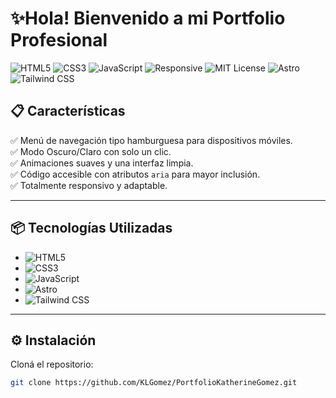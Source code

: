 # ✨Hola! Bienvenido a mi Portfolio Profesional

![HTML5](https://img.shields.io/badge/HTML5-E34F26?style=for-the-badge&logo=html5&logoColor=white)
![CSS3](https://img.shields.io/badge/CSS3-1572B6?style=for-the-badge&logo=css3&logoColor=white)
![JavaScript](https://img.shields.io/badge/JavaScript-F7DF1E?style=for-the-badge&logo=javascript&logoColor=black)
![Responsive](https://img.shields.io/badge/Responsive-Design-29B6F6?style=for-the-badge)
![MIT License](https://img.shields.io/badge/License-MIT-green?style=for-the-badge)
![Astro](https://img.shields.io/badge/Astro-000000?style=for-the-badge&logo=astro&logoColor=white)
![Tailwind CSS](https://img.shields.io/badge/Tailwind_CSS-38B2AC?style=for-the-badge&logo=tailwind-css&logoColor=white)



## 📋 Características

✅ Menú de navegación tipo hamburguesa para dispositivos móviles.  
✅ Modo Oscuro/Claro con solo un clic.  
✅ Animaciones suaves y una interfaz limpia.  
✅ Código accesible con atributos `aria` para mayor inclusión.  
✅ Totalmente responsivo y adaptable.

---

## 📦 Tecnologías Utilizadas

- ![HTML5](https://img.shields.io/badge/HTML5-E34F26?style=flat-square&logo=html5&logoColor=white)
- ![CSS3](https://img.shields.io/badge/CSS3-1572B6?style=flat-square&logo=css3&logoColor=white)
- ![JavaScript](https://img.shields.io/badge/JavaScript-F7DF1E?style=flat-square&logo=javascript&logoColor=black)
- ![Astro](https://img.shields.io/badge/Astro-000000?style=flat-square&logo=astro&logoColor=white)
- ![Tailwind CSS](https://img.shields.io/badge/Tailwind_CSS-38B2AC?style=flat-square&logo=tailwind-css&logoColor=white)

---

## ⚙️ Instalación

Cloná el repositorio:

```bash
git clone https://github.com/KLGomez/PortfolioKatherineGomez.git
```

